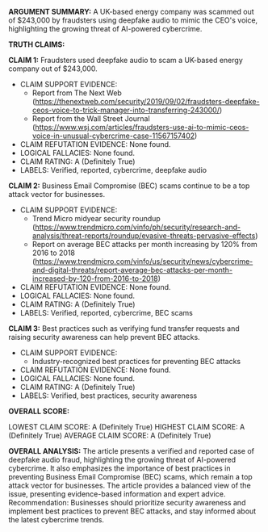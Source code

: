 **ARGUMENT SUMMARY:** A UK-based energy company was scammed out of $243,000 by fraudsters using deepfake audio to mimic the CEO's voice, highlighting the growing threat of AI-powered cybercrime.

**TRUTH CLAIMS:**

**CLAIM 1:** Fraudsters used deepfake audio to scam a UK-based energy company out of $243,000.

* CLAIM SUPPORT EVIDENCE: 
	+ Report from The Next Web (https://thenextweb.com/security/2019/09/02/fraudsters-deepfake-ceos-voice-to-trick-manager-into-transferring-243000/)
	+ Report from the Wall Street Journal (https://www.wsj.com/articles/fraudsters-use-ai-to-mimic-ceos-voice-in-unusual-cybercrime-case-11567157402)
* CLAIM REFUTATION EVIDENCE: None found.
* LOGICAL FALLACIES: None found.
* CLAIM RATING: A (Definitely True)
* LABELS: Verified, reported, cybercrime, deepfake audio

**CLAIM 2:** Business Email Compromise (BEC) scams continue to be a top attack vector for businesses.

* CLAIM SUPPORT EVIDENCE: 
	+ Trend Micro midyear security roundup (https://www.trendmicro.com/vinfo/ph/security/research-and-analysis/threat-reports/roundup/evasive-threats-pervasive-effects)
	+ Report on average BEC attacks per month increasing by 120% from 2016 to 2018 (https://www.trendmicro.com/vinfo/us/security/news/cybercrime-and-digital-threats/report-average-bec-attacks-per-month-increased-by-120-from-2016-to-2018)
* CLAIM REFUTATION EVIDENCE: None found.
* LOGICAL FALLACIES: None found.
* CLAIM RATING: A (Definitely True)
* LABELS: Verified, reported, cybercrime, BEC scams

**CLAIM 3:** Best practices such as verifying fund transfer requests and raising security awareness can help prevent BEC attacks.

* CLAIM SUPPORT EVIDENCE: 
	+ Industry-recognized best practices for preventing BEC attacks
* CLAIM REFUTATION EVIDENCE: None found.
* LOGICAL FALLACIES: None found.
* CLAIM RATING: A (Definitely True)
* LABELS: Verified, best practices, security awareness

**OVERALL SCORE:**

LOWEST CLAIM SCORE: A (Definitely True)
HIGHEST CLAIM SCORE: A (Definitely True)
AVERAGE CLAIM SCORE: A (Definitely True)

**OVERALL ANALYSIS:** The article presents a verified and reported case of deepfake audio fraud, highlighting the growing threat of AI-powered cybercrime. It also emphasizes the importance of best practices in preventing Business Email Compromise (BEC) scams, which remain a top attack vector for businesses. The article provides a balanced view of the issue, presenting evidence-based information and expert advice. Recommendation: Businesses should prioritize security awareness and implement best practices to prevent BEC attacks, and stay informed about the latest cybercrime trends.
